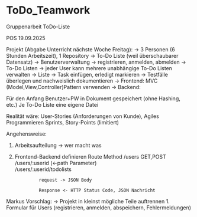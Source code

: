 # ToDo_Teamwork
Gruppenarbeit ToDo-Liste

POS 19.09.2025

Projekt (Abgabe Unterricht nächste Woche Freitag):
-> 3 Personen (6 Stunden Arbeitszeit), 1 Repository
-> To-Do Liste (weil überschaubarer Datensatz)
	-> Benutzerverwaltung -> registrieren, anmelden, abmelden
	-> To-Do Listen -> jeder User kann mehrere unabhängige To-Do Listen verwalten
	-> Liste -> Task einfügen, erledigt markieren
	-> Testfälle überlegen  und nachweislich dokumentieren
-> Frontend:	MVC (Model,View,Controller)Pattern verwenden
-> Backend: 	

Für den Anfang Benutzer+PW in Dokument gespeichert (ohne Hashing, etc.)
Je To-Do Liste eine eigene Datei


Realität wäre:
User-Stories (Anforderungen von Kunde), Agiles Programmieren
Sprints, Story-Points (limitiert)


Angehensweise:
1. Arbeitsaufteilung -> wer macht was
2. Frontend-Backend definieren			Route					Method
						/users					GET,POST
						/users/:userid (<-path Parameter)			
						/users/:userid/todolists


				request -> JSON Body
				
				Response <- HTTP Status Code, JSON Nachricht

Markus Vorschlag:
-> Projekt in kleinst mögliche Teile auftrennen
	1. Formular für Users (registrieren, anmelden, abspeichern, Fehlermeldungen)
					
